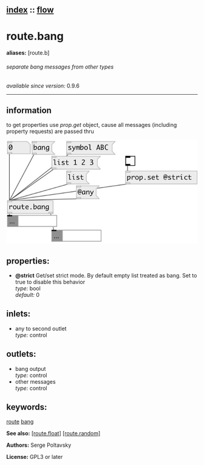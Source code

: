 [index](index.html) :: [flow](category_flow.html)
---

# route.bang
**aliases:** [route.b]


###### separate bang messages from other types

*available since version:* 0.9.6

---


## information
to get properties use *prop.get* object, cause all messages (including property requests) are passed thru


[![example](../examples/img/route.bang.jpg)](../examples/pd/route.bang.pd)







## properties:

* **@strict** 
Get/set strict mode. By default empty list treated as bang. Set to true to disable this
behavior<br>
_type:_ bool<br>
_default:_ 0<br>



## inlets:

* any to second outlet<br>
_type:_ control



## outlets:

* bang output<br>
_type:_ control
* other messages<br>
_type:_ control



## keywords:

[route](keywords/route.html)
[bang](keywords/bang.html)



**See also:**
[\[route.float\]](route.float.html)
[\[route.random\]](route.random.html)




**Authors:** Serge Poltavsky




**License:** GPL3 or later





